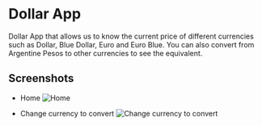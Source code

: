 # Dollar App

Dollar App that allows us to know the current price of different currencies such as Dollar, Blue Dollar, Euro and Euro Blue. You can also convert from Argentine Pesos to other currencies to see the equivalent.

## Screenshots

- Home
  ![Home](https://i.imgur.com/tFBLdVo.png)

- Change currency to convert
  ![Change currency to convert](https://i.imgur.com/Xzi9R6m.png)
